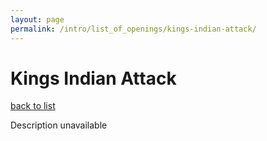 ```yaml
---
layout: page
permalink: /intro/list_of_openings/kings-indian-attack/
---
```


# Kings Indian Attack

[back to list](../../intro/list_of_openings)

Description unavailable